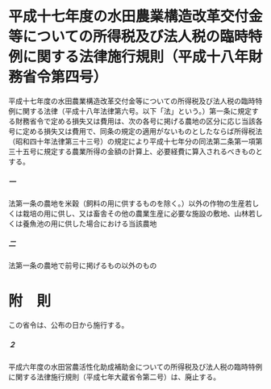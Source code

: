 # 平成十七年度の水田農業構造改革交付金等についての所得税及び法人税の臨時特例に関する法律施行規則（平成十八年財務省令第四号）
平成十七年度の水田農業構造改革交付金等についての所得税及び法人税の臨時特例に関する法律（平成十八年法律第六号。以下「法」という。）第一条に規定する財務省令で定める損失又は費用は、次の各号に掲げる農地の区分に応じ当該各号に定める損失又は費用で、同条の規定の適用がないものとしたならば所得税法（昭和四十年法律第三十三号）の規定により平成十七年分の同法第二条第一項第三十五号に規定する農業所得の金額の計算上、必要経費に算入されるべきものとする。
##### 一
法第一条の農地を米穀（飼料の用に供するものを除く。）以外の作物の生産若しくは栽培の用に供し、又は畜舎その他の農業生産に必要な施設の敷地、山林若しくは養魚池の用に供した場合における当該農地
##### 二
法第一条の農地で前号に掲げるもの以外のもの
# 附　則
この省令は、公布の日から施行する。
##### ２
平成六年度の水田営農活性化助成補助金についての所得税及び法人税の臨時特例に関する法律施行規則（平成七年大蔵省令第二号）は、廃止する。
